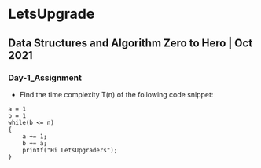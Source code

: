    
# LetsUpgrade

## Data Structures and Algorithm Zero to Hero | Oct 2021

### Day-1_Assignment


- Find the time complexity T(n) of the following code snippet:



```
a = 1
b = 1
while(b <= n)
{
    a += 1;
    b += a;
    printf("Hi LetsUpgraders");
}
```
